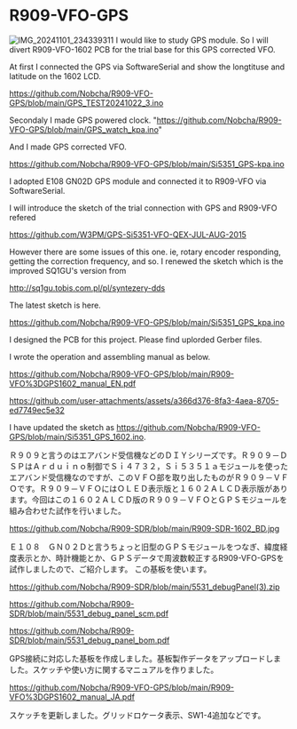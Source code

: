# R909-VFO-GPS
![IMG_20241101_234339311](https://github.com/user-attachments/assets/71818051-c0b9-42c9-ab12-62a19e0f58e6)
I would like to study GPS module. So I will divert R909-VFO-1602 PCB for the trial base for this GPS corrected VFO.

At first I connected the GPS via SoftwareSerial and show the longtituse and latitude on the 1602 LCD. 

https://github.com/Nobcha/R909-VFO-GPS/blob/main/GPS_TEST20241022_3.ino

Secondaly I made GPS powered clock. "https://github.com/Nobcha/R909-VFO-GPS/blob/main/GPS_watch_kpa.ino"

And I made GPS corrected VFO. 

https://github.com/Nobcha/R909-VFO-GPS/blob/main/Si5351_GPS-kpa.ino

I adopted E108 GN02D GPS module and connected it to R909-VFO via SoftwareSerial.

I will introduce the sketch of the trial connection with GPS and R909-VFO refered 

https://github.com/W3PM/GPS-Si5351-VFO-QEX-JUL-AUG-2015

However there are some issues of this one. ie, rotary encoder responding, getting the correction frequency, and so.
I renewed the sketch which is the improved SQ1GU's version from 

http://sq1gu.tobis.com.pl/pl/syntezery-dds

The latest sketch is here. 

https://github.com/Nobcha/R909-VFO-GPS/blob/main/Si5351_GPS_kpa.ino

I designed the PCB for this project. Please find uplorded Gerber files.

I wrote the operation and assembling manual as below.

https://github.com/Nobcha/R909-VFO-GPS/blob/main/R909-VFO%3DGPS1602_manual_EN.pdf

https://github.com/user-attachments/assets/a366d376-8fa3-4aea-8705-ed7749ec5e32

I have updated the sketch as https://github.com/Nobcha/R909-VFO-GPS/blob/main/Si5351_GPS_1602.ino.

Ｒ９０９と言うのはエアバンド受信機などのＤＩＹシリーズです。Ｒ９０９－ＤＳＰはＡｒｄｕｉｎｏ制御でＳｉ４７３２，Ｓｉ５３５１ａモジュールを使ったエアバンド受信機なのですが、このＶＦＯ部を取り出したものがＲ９０９－ＶＦＯです。Ｒ９０９－ＶＦＯにはＯＬＥＤ表示版と１６０２ＡＬＣＤ表示版があります。今回はこの１６０２ＡＬＣＤ版のＲ９０９－ＶＦＯとＧＰＳモジュールを組み合わせた試作を行いました。

https://github.com/Nobcha/R909-SDR/blob/main/R909-SDR-1602_BD.jpg

Ｅ１０８　ＧＮ０２Ｄと言うちょっと旧型のＧＰＳモジュールをつなぎ、緯度経度表示とか、時計機能とか、ＧＰＳデータで周波数較正するR909-VFO-GPSを試作しましたので、ご紹介します。
この基板を使います。

https://github.com/Nobcha/R909-SDR/blob/main/5531_debugPanel(3).zip

https://github.com/Nobcha/R909-SDR/blob/main/5531_debug_panel_scm.pdf

https://github.com/Nobcha/R909-SDR/blob/main/5531_debug_panel_bom.pdf

GPS接続に対応した基板を作成しました。基板製作データをアップロードしました。スケッチや使い方に関するマニュアルを作りました。

https://github.com/Nobcha/R909-VFO-GPS/blob/main/R909-VFO%3DGPS1602_manual_JA.pdf

スケッチを更新しました。グリッドロケータ表示、SW1-4追加などです。
